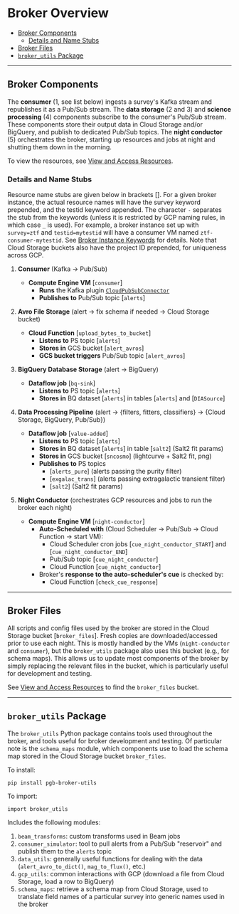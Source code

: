 # Broker Overview

- [Broker Components](#broker-components)
    - [Details and Name Stubs](#details-and-name-stubs)
- [Broker Files](#broker-files)
- [`broker_utils` Package](#broker_utils-package)

---

## Broker Components

The __consumer__ (1, see list below) ingests a survey's Kafka stream and republishes it as a Pub/Sub stream.
The __data storage__ (2 and 3) and __science processing__ (4) components subscribe to the consumer's Pub/Sub stream. These components store their output data in Cloud Storage and/or BigQuery, and publish to dedicated Pub/Sub topics.
The __night conductor__ (5) orchestrates the broker, starting up resources and jobs at night and shutting them down in the morning.

To view the resources, see [View and Access Resources](view-resources.md).

### Details and Name Stubs

Resource name stubs are given below in brackets [].
For a given broker instance, the actual resource names will have the survey keyword prepended, and the testid keyword appended.
The character `-` separates the stub from the keywords (unless it is restricted by GCP naming rules, in which case `_` is used).
For example, a broker instance set up with `survey=ztf` and `testid=mytestid` will have a consumer VM named `ztf-consumer-mytestid`.
See [Broker Instance Keywords](broker-instance-keywords.md) for details.
Note that Cloud Storage buckets also have the project ID prepended, for uniqueness across GCP.

1. __Consumer__ (Kafka -> Pub/Sub)
    - __Compute Engine VM__  [`consumer`]
        - __Runs__  the Kafka plugin [`CloudPubSubConnector`](https://github.com/GoogleCloudPlatform/pubsub/tree/master/kafka-connector)
        - __Publishes to__ Pub/Sub topic  [`alerts`]

2. __Avro File Storage__ (alert -> fix schema if needed -> Cloud Storage bucket)
    - __Cloud Function__ [`upload_bytes_to_bucket`]
        - __Listens to__ PS topic [`alerts`]
        - __Stores in__ GCS bucket [`alert_avros`]
        - __GCS bucket triggers__ Pub/Sub topic [`alert_avros`]

3. __BigQuery Database Storage__ (alert -> BigQuery)
    - __Dataflow job__ [`bq-sink`]
        - __Listens to__ PS topic [`alerts`]
        - __Stores in__ BQ dataset [`alerts`] in tables [`alerts`] and [`DIASource`]

4. __Data Processing Pipeline__ (alert -> {filters, fitters, classifiers} -> {Cloud Storage, BigQuery, Pub/Sub})
    - __Dataflow job__ [`value-added`]
        - __Listens to__ PS topic [`alerts`]
        - __Stores in__ BQ dataset [`alerts`] in table [`salt2`] (Salt2 fit params)
        - __Stores in__ GCS bucket [`sncosmo`] (lightcurve + Salt2 fit, png)
        - __Publishes to__ PS topics
            - [`alerts_pure`] (alerts passing the purity filter)
            - [`exgalac_trans`] (alerts passing extragalactic transient filter)
            - [`salt2`] (Salt2 fit params)

5. __Night Conductor__ (orchestrates GCP resources and jobs to run the broker each night)
    - __Compute Engine VM__  [`night-conductor`]
        - __Auto-Scheduled with__ (Cloud Scheduler -> Pub/Sub -> Cloud Function -> start VM):
            - Cloud Scheduler cron jobs [`cue_night_conductor_START`] and [`cue_night_conductor_END`]
            - Pub/Sub topic [`cue_night_conductor`]
            - Cloud Function [`cue_night_conductor`]
        - Broker's __response to the auto-scheduler's cue__ is checked by:
            - Cloud Function [`check_cue_response`]

---

## Broker Files

All scripts and config files used by the broker are stored in the Cloud Storage bucket [`broker_files`].
Fresh copies are downloaded/accessed prior to use each night.
This is mostly handled by the VMs (`night-conductor` and `consumer`), but the `broker_utils` package also uses this bucket (e.g., for schema maps).
This allows us to update most components of the broker by simply replacing the relevant files in the bucket, which is particularly useful for development and testing.

See [View and Access Resources](view-resources.md) to find the `broker_files` bucket.

---

## `broker_utils` Package

The `broker_utils` Python package contains tools used throughout the broker, and tools useful for broker development and testing.
Of particular note is the `schema_maps` module, which components use to load the schema map stored in the Cloud Storage bucket `broker_files`.

To install:

`pip install pgb-broker-utils`

To import:

`import broker_utils`

Includes the following modules:
1) `beam_transforms`: custom transforms used in Beam jobs
2) `consumer_simulator`: tool to pull alerts from a Pub/Sub "reservoir" and publish them to the `alerts` topic
3) `data_utils`: generally useful functions for dealing with the data (`alert_avro_to_dict()`, `mag_to_flux()`, etc.)
4) `gcp_utils`: common interactions with GCP (download a file from Cloud Storage, load a row to BigQuery)
5) `schema_maps`: retrieve a schema map from Cloud Storage, used to translate field names of a particular survey into generic names used in the broker
